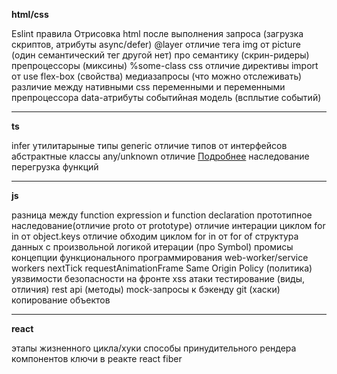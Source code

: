 **html/css**

Eslint правила
Отрисовка html после выполнения запроса (загрузка скриптов, атрибуты async/defer)
@layer
отличие тега img от picture (один семантический тег другой нет)
про семантику (скрин-ридеры)
препроцессоры (миксины)
%some-class
css отличие директивы import от use
flex-box (свойства)
медиазапросы (что можно отслеживать)
различие между нативными css переменными и переменными препроцессора
data-атрибуты
событийная модель (всплытие событий)

***
**ts**

infer
утилитарыные типы
generic
отличие типов от интерфейсов
абстрактные классы
any/unknown отличие [Подробнее](https://ru.hexlet.io/courses/typescript-basics/lessons/type-hierarcy/theory_unit)
наследование
перегрузка функций

***
**js**

разница между function expression и function declaration
прототипное наследование(отличие proto от prototype)
отличие интерации циклом for in от object.keys
отличие обходим циклом for in от for of
структура данных с произвольной логикой итерации (про Symbol)
промисы
концепции функционального программирования
web-worker/service workers
nextTick
requestAnimationFrame
Same Origin Policy (политика)
уязвимости безопасности на фронте
xss атаки
тестирование (виды, отличия)
rest api (методы)
mock-запросы к бэкенду
git (хаски)
копирование объектов

***
**react**

этапы жизненного цикла/хуки
способы принудительного рендера компонентов
ключи в реакте
react fiber